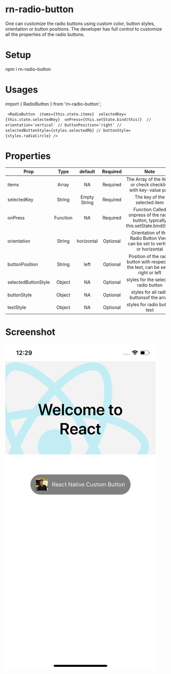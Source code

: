 # rn-radio-button
One can customize the radio buttons using custom color, button styles, orientation or button positions. The developer has full control to customize all the properties of the radio buttons.

# Setup

npm i rn-radio-button

# Usages

import { RadioButton } from 'rn-radio-button';

` <RadioButton 
  items={this.state.items} 
  selectedKey={this.state.selectedKey} 
  onPress={this.setState.bind(this)} 
  // orientation='vertical'
  // buttonPosition='right'
  // selectedButtonStyle={styles.selectedRb}
  // buttonStyle={styles.radioCircle}
  />`
  
  # Properties
  
  | Prop        | Type           | default  | Required | Note  |
| ------------|:--------------:| :-------:|:--------:|:-----:|
| items     | Array | NA | Required | The Array of the items or check checklist with key-value pair
| selectedKey     | String | Empty String | Required | The key of the selected item
| onPress     | Function | NA | Required | Function Called onpress of the radio button, typically this.setState.bind(this)
| orientation     | String | horizontal | Optional | Orientation of the Radio Button View, can be set to vertical or horizontal
| buttonPosition     | String | left | Optional | Position of the radio button with respect to the text, can be set to right or left
| selectedButtonStyle     | Object | NA | Optional | styles for the selected radio button
| buttonStyle     | Object | NA | Optional | styles for all radio buttonsof the array
| textStyle     | Object | NA | Optional | styles for radio button text

# Screenshot

![ScreenShot](https://raw.githubusercontent.com/tirthasourav/react-native-custom-button/master/screenshots/custom_button.png)
